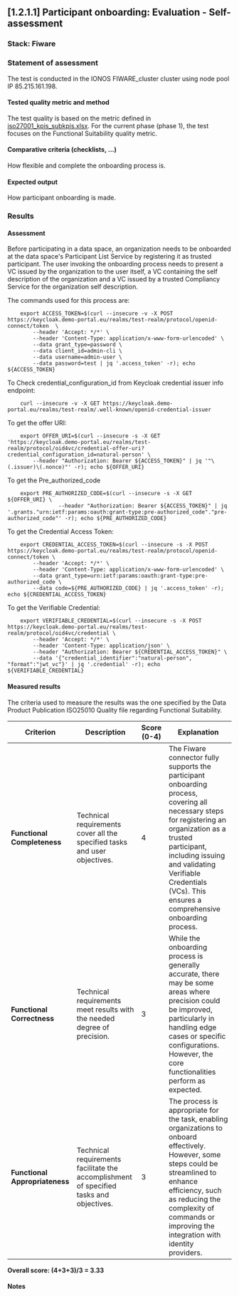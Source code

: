 ## [1.2.1.1] Participant onboarding: Evaluation - Self-assessment
### Stack: Fiware

### Statement of assessment
The test is conducted in the IONOS FIWARE_cluster cluster using node pool IP 85.215.161.198.

#### Tested quality metric and method

The test quality is based on the metric defined in [iso27001_kpis_subkpis.xlsx](../../../../../design_decisions/background_info/iso27001_kpis_subkpis.xlsx). For the current phase (phase 1), the test focuses on the Functional Suitability quality metric.

#### Comparative criteria (checklists, ...)
How flexible and complete the onboarding process is. 

#### Expected output
How participant onboarding is made. 

### Results
#### Assessment
Before participating in a data space, an organization needs to be onboarded at the data space's Participant List Service by registering it as trusted participant. The user invoking the onboarding process needs to present a VC issued by the organization to the user itself, a VC containing the self description of the organization and a VC issued by a trusted Compliancy Service for the organization self description.

The commands used for this process are:
```shell
    export ACCESS_TOKEN=$(curl --insecure -v -X POST https://keycloak.demo-portal.eu/realms/test-realm/protocol/openid-connect/token  \
        --header 'Accept: */*' \
        --header 'Content-Type: application/x-www-form-urlencoded' \
        --data grant_type=password \
        --data client_id=admin-cli \
        --data username=admin-user \
        --data password=test | jq '.access_token' -r); echo ${ACCESS_TOKEN}
```


To Check credential_configuration_id from Keycloak credential issuer info endpoint:
```shell
    curl --insecure -v -X GET https://keycloak.demo-portal.eu/realms/test-realm/.well-known/openid-credential-issuer
```

To get the offer URI:
```shell
    export OFFER_URI=$(curl --insecure -s -X GET 'https://keycloak.demo-portal.eu/realms/test-realm/protocol/oid4vc/credential-offer-uri?credential_configuration_id=natural-person' \
        --header "Authorization: Bearer ${ACCESS_TOKEN}" | jq '"\(.issuer)\(.nonce)"' -r); echo ${OFFER_URI}
```

To get the Pre_authorized_code
```shell
    export PRE_AUTHORIZED_CODE=$(curl --insecure -s -X GET ${OFFER_URI} \
                --header "Authorization: Bearer ${ACCESS_TOKEN}" | jq '.grants."urn:ietf:params:oauth:grant-type:pre-authorized_code"."pre-authorized_code"' -r); echo ${PRE_AUTHORIZED_CODE}
```

To get the Credential Access Token:
```shell
    export CREDENTIAL_ACCESS_TOKEN=$(curl --insecure -s -X POST https://keycloak.demo-portal.eu/realms/test-realm/protocol/openid-connect/token \
        --header 'Accept: */*' \
        --header 'Content-Type: application/x-www-form-urlencoded' \
        --data grant_type=urn:ietf:params:oauth:grant-type:pre-authorized_code \
        --data code=${PRE_AUTHORIZED_CODE} | jq '.access_token' -r); echo ${CREDENTIAL_ACCESS_TOKEN}
```

To get the Verifiable Credential:
```shell
    export VERIFIABLE_CREDENTIAL=$(curl --insecure -s -X POST https://keycloak.demo-portal.eu/realms/test-realm/protocol/oid4vc/credential \
        --header 'Accept: */*' \
        --header 'Content-Type: application/json' \
        --header "Authorization: Bearer ${CREDENTIAL_ACCESS_TOKEN}" \
        --data '{"credential_identifier":"natural-person", "format":"jwt_vc"}' | jq '.credential' -r); echo ${VERIFIABLE_CREDENTIAL}
```

#### Measured results

The criteria used to measure the results was the one specified by the Data Product Publication ISO25010 Quality file regarding Functional Suitability.

| **Criterion**                | **Description**                                                                                     | **Score (0-4)** | **Explanation** |
|------------------------------|-----------------------------------------------------------------------------------------------------|-----------------|-----------------|
| **Functional Completeness**   | Technical requirements cover all the specified tasks and user objectives.                          | 4               | The Fiware connector fully supports the participant onboarding process, covering all necessary steps for registering an organization as a trusted participant, including issuing and validating Verifiable Credentials (VCs). This ensures a comprehensive onboarding process. |
| **Functional Correctness**    | Technical requirements meet results with the needed degree of precision.                           | 3               | While the onboarding process is generally accurate, there may be some areas where precision could be improved, particularly in handling edge cases or specific configurations. However, the core functionalities perform as expected. |
| **Functional Appropriateness**| Technical requirements facilitate the accomplishment of specified tasks and objectives.            | 3               | The process is appropriate for the task, enabling organizations to onboard effectively. However, some steps could be streamlined to enhance efficiency, such as reducing the complexity of commands or improving the integration with identity providers. |

**Overall score: (4+3+3)/3 = 3.33**






#### Notes

